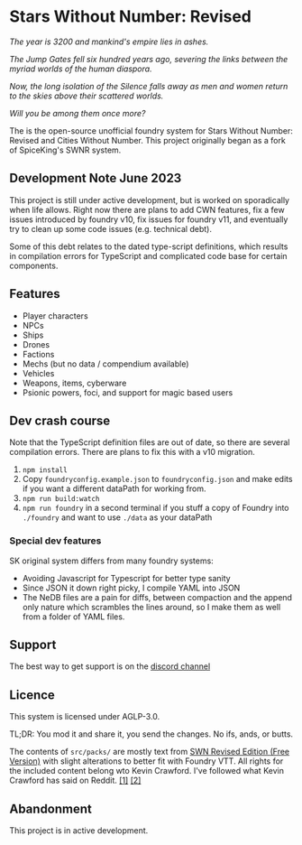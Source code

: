 # Stars Without Number: Revised

_The year is 3200 and mankind's empire lies in ashes._

_The Jump Gates fell six hundred years ago, severing the links between the myriad worlds of the human diaspora._

_Now, the long isolation of the Silence falls away as men and women return to the skies above their scattered worlds._

_Will you be among them once more?_

The is the open-source unofficial foundry system for Stars Without Number: Revised and Cities Without Number.
This project originally began as a fork of SpiceKing's SWNR system.

## Development Note June 2023
This project is still under active development, but is worked on sporadically when life allows.  Right now 
there are plans to add CWN features, fix a few issues introduced by foundry v10, fix issues for foundry v11, 
and eventually try to clean up some code issues (e.g. technical debt). 

Some of this debt relates to the dated type-script definitions, which results in compilation errors for TypeScript
and complicated code base for certain components. 

## Features

* Player characters
* NPCs
* Ships
* Drones
* Factions
* Mechs (but no data / compendium available)
* Vehicles
* Weapons, items, cyberware
* Psionic powers, foci, and support for magic based users

## Dev crash course

Note that the TypeScript definition files are out of date, so there are several compilation errors. There are plans to 
fix this with a v10 migration.

1. `npm install`
2. Copy `foundryconfig.example.json` to `foundryconfig.json` and make edits if you want a different dataPath for working from.
3. `npm run build:watch`
4. `npm run foundry` in a second terminal if you stuff a copy of Foundry into `./foundry` and want to use `./data` as your dataPath

### Special dev features

SK original system differs from many foundry systems:

* Avoiding Javascript for Typescript for better type sanity
* Since JSON it down right picky, I compile YAML into JSON
* The NeDB files are a pain for diffs, between compaction and the append only nature which scrambles the lines around, so I make them as well from a folder of YAML files.

## Support 

The best way to get support is on the [discord channel](https://discord.com/channels/351180092442935296/765417889938931732)

## Licence

This system is licensed under AGLP-3.0.

TL;DR: You mod it and share it, you send the changes. No ifs, ands, or butts.

The contents of `src/packs/` are mostly text from [SWN Revised Edition (Free Version)](https://www.drivethrurpg.com/product/230009/Stars-Without-Number-Revised-Edition-Free-Version) with slight alterations to better fit with Foundry VTT. All rights for the included content belong wto Kevin Crawford. I've followed what Kevin Crawford has said on Reddit. [[1]](https://www.reddit.com/r/SWN/comments/8g9lsp/is_there_a_standing_policy_on_selling_content/dy9vf8q/) [[2]](https://www.reddit.com/r/SWN/comments/cj1b7n/could_someone_explain_how_ogl_works_with_regards/)

## Abandonment

This project is in active development.
